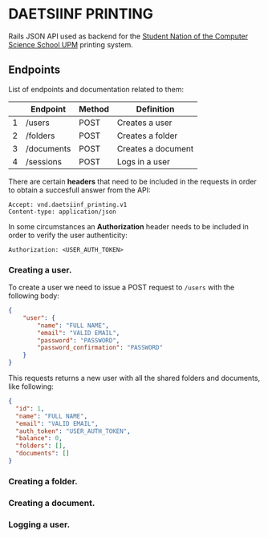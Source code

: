 # DAETSIINF PRINTING
Rails JSON API used as backend for the [Student Nation of the Computer Science School UPM](http://da.etsiinf.upm.es) printing system.

## Endpoints
List of endpoints and documentation related to them:

|  |Endpoint | Method | Definition |
| --- | --- | --- | --- |
| 1 | /users | POST | Creates a user |
| 2 | /folders | POST | Creates a folder |
| 3 | /documents | POST | Creates a document |
| 4 | /sessions | POST | Logs in a user |

There are certain **headers** that need to be included in the requests in order to obtain a succesfull answer from the API:

```HTTP
Accept: vnd.daetsiinf_printing.v1
Content-type: application/json
```

In some circumstances an **Authorization** header needs to be included in order to verify the user authenticity:

```HTTP
Authorization: <USER_AUTH_TOKEN>
```

### Creating a user.
To create a user we need to issue a POST request to `/users` with the following body:

```json
{
	"user": {
		"name": "FULL NAME",
		"email": "VALID EMAIL",
		"password": "PASSWORD",
		"password_confirmation": "PASSWORD"
	}
}
```

This requests returns a new user with all the shared folders and documents, like following:

```json
{
  "id": 1,
  "name": "FULL NAME",
  "email": "VALID EMAIL",
  "auth_token": "USER_AUTH_TOKEN",
  "balance": 0,
  "folders": [],
  "documents": []
}
```

### Creating a folder.
### Creating a document.
### Logging a user.
